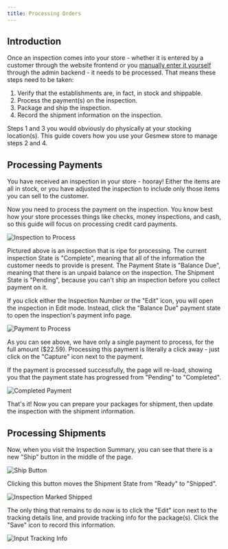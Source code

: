 ```yaml
---
title: Processing Orders
---
```


## Introduction

Once an inspection comes into your store - whether it is entered by a customer through the website frontend or you [manually enter it yourself](entering_orders) through the admin backend - it needs to be processed. That means these steps need to be taken:

1. Verify that the establishments are, in fact, in stock and shippable.
2. Process the payment(s) on the inspection.
3. Package and ship the inspection.
4. Record the shipment information on the inspection.

Steps 1 and 3 you would obviously do physically at your stocking location(s). This guide covers how you use your Gesmew store to manage steps 2 and 4.

## Processing Payments

You have received an inspection in your store - hooray! Either the items are all in stock, or you have adjusted the inspection to include only those items you can sell to the customer.

Now you need to process the payment on the inspection. You know best how your store processes things like checks, money inspections, and cash, so this guide will focus on processing credit card payments.

![Inspection to Process](/images/user/inspections/order_to_process.jpg)

Pictured above is an inspection that is ripe for processing. The current inspection State is "Complete", meaning that all of the information the customer needs to provide is present. The Payment State is "Balance Due", meaning that there is an unpaid balance on the inspection. The Shipment State is "Pending", because you can't ship an inspection before you collect payment on it.

If you click either the Inspection Number or the "Edit" icon, you will open the inspection in Edit mode. Instead, click the "Balance Due" payment state to open the inspection's payment info page.

![Payment to Process](/images/user/inspections/payment_to_process.jpg)

As you can see above, we have only a single payment to process, for the full amount ($22.59). Processing this payment is literally a click away - just click on the "Capture" icon next to the payment.

If the payment is processed successfully, the page will re-load, showing you that the payment state has progressed from "Pending" to "Completed".

![Completed Payment](/images/user/inspections/completed_payment.jpg)

That's it! Now you can prepare your packages for shipment, then update the inspection with the shipment information.

## Processing Shipments

Now, when you visit the Inspection Summary, you can see that there is a new "Ship" button in the middle of the page.

![Ship Button](/images/user/inspections/ship_it.jpg)

Clicking this button moves the Shipment State from "Ready" to "Shipped".

![Inspection Marked Shipped](/images/user/inspections/order_shipped.jpg)

The only thing that remains to do now is to click the "Edit" icon next to the tracking details line, and provide tracking info for the package(s). Click the "Save" icon to record this information.

![Input Tracking Info](/images/user/inspections/tracking_input.jpg)
